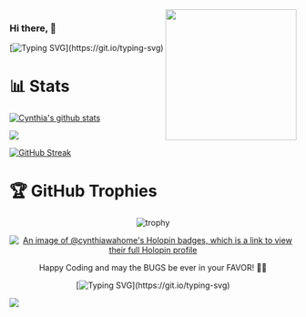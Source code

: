 <img align='right' src="https://github.com/CynthiaWahome/CynthiaWahome/assets/160864573/f812d093-6662-472e-84b4-812d00c3ac2b)" width="230"/>

### Hi there, 🤝  

[![Typing SVG](https://readme-typing-svg.herokuapp.com/?font=Fira+Code&pause=1000&color=53F7AEC5&width=435&height=29&lines=I+am+Cynthia!+Starting+from+scratch!;Here+for+an+ADVENTURE!;)](https://git.io/typing-svg)

# 📊 Stats
[![Cynthia's github stats](https://bad-apple-github-readme.vercel.app/api?username=CynthiaWahome&show_icons=true&count_private=true&line_height=20&icon_color=00b3ff&theme=blue-green&title_color=00b3ff)](#)

![](https://github-readme-stats.vercel.app/api/top-langs/?username=CynthiaWahome&layout=compact&count_private=true&theme=blue-green&title_color=00b3ff) 

[![GitHub Streak](https://github-readme-streak-stats.herokuapp.com?user=CynthiaWahome&theme=blue-green)](https://git.io/streak-stats)

# 🏆 GitHub Trophies
<div align="center">

![trophy](https://github-profile-trophy.vercel.app/?username=CynthiaWahome&column=9&margin-w=15&margin-h=15&no-bg=true&no-frame=true&theme=tokyonight)

[![An image of @cynthiawahome's Holopin badges, which is a link to view their full Holopin profile](https://holopin.me/cynthiawahome)](https://holopin.io/@cynthiawahome)

Happy Coding and may the BUGS be ever in your FAVOR! 🐛🔮

[![Typing SVG](https://readme-typing-svg.herokuapp.com?color=63CF15&lines=Fortune+favors+the+brave!)](https://git.io/typing-svg)
    
</div>

[![](https://visitcount.itsvg.in/api?id=CynthiaWahome&icon=0&color=8)](https://visitcount.itsvg.in)

  

